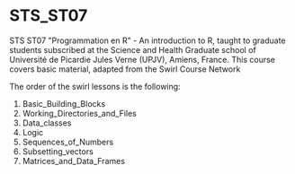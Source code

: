 # STS_ST07
STS ST07 "Programmation en R" - An introduction to R, taught to graduate students subscribed at the Science and Health Graduate school of Université de Picardie Jules Verne (UPJV), Amiens, France. This course covers basic material, adapted from the Swirl Course Network

The order of the swirl lessons is the following:
1. Basic_Building_Blocks
2. Working_Directories_and_Files
3. Data_classes
4. Logic
5. Sequences_of_Numbers
6. Subsetting_vectors
7. Matrices_and_Data_Frames
